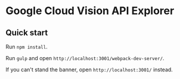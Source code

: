 # Google Cloud Vision API Explorer

## Quick start

Run `npm install`.

Run `gulp` and open `http://localhost:3001/webpack-dev-server/`.

If you can't stand the banner, open `http://localhost:3001/` instead.
